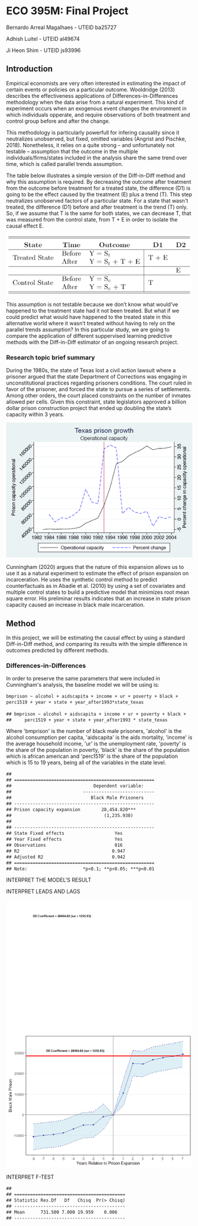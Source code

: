 ECO 395M: Final Project
=======================

Bernardo Arreal Magalhaes - UTEID ba25727

Adhish Luitel - UTEID al49674

Ji Heon Shim - UTEID js93996

Introduction
------------

Empirical economists are very often interested in estimating the impact
of certain events or policies on a particular outcome. Wooldridge (2013)
describes the effectiveness applications of Differences-in-Differences
methodology when the data arise from a natural experiment. This kind of
experiment occurs when an exogenous event changes the environment in
which individuals opperate, and require observations of both treatment
and control group before and after the change.

This methodology is particularly powerfull for infering causality since
it neutralizes unobserved, but fixed, omitted variables (Angrist and
Pischke, 2018). Nonetheless, it relies on a quite strong – and
unfortunately not testable – assumption that the outcome in the multiple
individuals/firms/states included in the analysis share the same trend
over time, which is called parallel trends assumption.

The table below illustrates a simple version of the Diff-in-Diff method
and why this assumption is required. By decreasing the outcome after
treatment from the outcome before treatment for a treated state, the
difference (D1) is going to be the effect caused by the treatment (E)
plus a trend (T). This step neutralizes unobserved factors of a
particular state. For a state that wasn't treated, the difference (D1)
before and after treatment is the trend (T) only. So, if we assume that
T is the same for both states, we can decrease T, that was measured from
the control state, from T + E in order to isolate the causal effect E.

![](https://raw.githubusercontent.com/bmagalhaes/ECO395M-Final-Project/master/4.0-table1.png)

This assumption is not testable because we don’t know what would’ve
happened to the treatment state had it not been treated. But what if we
could predict what would have happened to the treated state in this
alternative world where it wasn’t treated without having to rely on the
parallel trends assumption? In this particular study, we are going to
compare the application of different suppervised learning predictive
methods with the Diff-in-Diff estimator of an ongoing research project.

### Research topic brief summary

During the 1980s, the state of Texas lost a civil action lawsuit where a
prisoner argued that the state Department of Corrections was engaging in
unconstitutional practices regarding prisoners conditions. The court
ruled in favor of the prisoner, and forced the state to pursue a series
of settlements. Among other orders, the court placed constraints on the
number of inmates allowed per cells. Given this constraint, state
legislators approved a billion dollar prison construction project that
ended up doubling the state’s capacity within 3 years.

![](https://raw.githubusercontent.com/bmagalhaes/ECO395M-Final-Project/master/4.0-graph1.png)

Cunningham (2020) argues that the nature of this expansion allows us to
use it as a natural experiment to estimate the effect of prison
expansion on incarceration. He uses the synthetic control method to
predict counterfactuals as in Abadie et al. (2010) by using a set of
covariates and multiple control states to build a predictive model that
minimizes root mean square error. His preliminar results indicates that
an increase in state prison capacity caused an increase in black male
incarceration.

Method
------

In this project, we will be estimating the causal effect by using a
standard Diff-in-Diff method, and comparing its results with the simple
difference in outcomes predicted by different methods.

### Differences-in-Differences

In order to preserve the same parameters that were included in
Cunningham's analysis, the baseline model we will be using is:

    bmprison ~ alcohol + aidscapita + income + ur + poverty + black + perc1519 + year + state + year_after1993*state_texas

    ## bmprison ~ alcohol + aidscapita + income + ur + poverty + black + 
    ##     perc1519 + year + state + year_after1993 * state_texas

Where 'bmprison' is the number of black male prisoners, 'alcohol' is the
alcohol consumption per capita, 'aidscapita' is the aids mortality,
'income' is the average household income, 'ur' is the unemployment rate,
'poverty' is the share of the population in poverty, 'black' is the
share of the population which is african american and 'perc1519' is the
share of the population which is 15 to 19 years, being all of the
variables in the state level.

    ## 
    ## =====================================================
    ##                               Dependent variable:    
    ##                           ---------------------------
    ##                              Black Male Prisoners    
    ## -----------------------------------------------------
    ## Prison capacity expansion        28,454.820***       
    ##                                   (1,235.930)        
    ##                                                      
    ## -----------------------------------------------------
    ## State Fixed effects                   Yes            
    ## Year Fixed effects                    Yes            
    ## Observations                          816            
    ## R2                                   0.947           
    ## Adjusted R2                          0.942           
    ## =====================================================
    ## Note:                     *p<0.1; **p<0.05; ***p<0.01

INTERPRET THE MODEL'S RESULT

INTERPRET LEADS AND LAGS

![](Final_rmd_files/figure-markdown_strict/4.2.3-1.png)![](Final_rmd_files/figure-markdown_strict/4.2.3-2.png)

INTERPRET F-TEST

    ## 
    ## ==========================================
    ## Statistic Res.Df   Df   Chisq  Pr(> Chisq)
    ## ------------------------------------------
    ## Mean      731.500 7.000 19.959    0.006   
    ## ------------------------------------------
